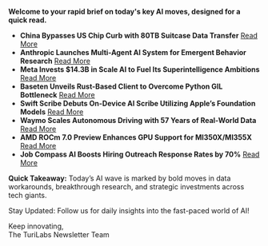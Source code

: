 <p><strong>Welcome to your rapid brief on today's key AI moves, designed for a quick read.</strong></p>
<ul>
<li><strong>China Bypasses US Chip Curb with 80TB Suitcase Data Transfer</strong> <a href="https://www.wsj.com/tech/china-ai-chip-curb-suitcases-7c47dab1">Read More</a></li>
<li><strong>Anthropic Launches Multi-Agent AI System for Emergent Behavior Research</strong> <a href="https://www.anthropic.com/engineering/built-multi-agent-research-system">Read More</a></li>
<li><strong>Meta Invests $14.3B in Scale AI to Fuel Its Superintelligence Ambitions</strong> <a href="https://www.nytimes.com/2025/06/12/technology/meta-scale-ai.html">Read More</a></li>
<li><strong>Baseten Unveils Rust-Based Client to Overcome Python GIL Bottleneck</strong> <a href="https://github.com/basetenlabs/truss/tree/main/baseten-performance-client">Read More</a></li>
<li><strong>Swift Scribe Debuts On-Device AI Scribe Utilizing Apple’s Foundation Models</strong> <a href="https://github.com/slipboxai/swift-scribe">Read More</a></li>
<li><strong>Waymo Scales Autonomous Driving with 57 Years of Real-World Data</strong> <a href="https://waymo.com/blog/2025/06/scaling-laws-in-autonomous-driving">Read More</a></li>
<li><strong>AMD ROCm 7.0 Preview Enhances GPU Support for MI350X/MI355X</strong> <a href="https://www.phoronix.com/news/AMD-ROCm-7.0-Preview-MI355X">Read More</a></li>
<li><strong>Job Compass AI Boosts Hiring Outreach Response Rates by 70%</strong> <a href="https://jobcompass.ai/">Read More</a></li>
</ul>
<p><strong>Quick Takeaway:</strong> Today’s AI wave is marked by bold moves in data workarounds, breakthrough research, and strategic investments across tech giants.</p>
<p>Stay Updated: Follow us for daily insights into the fast-paced world of AI!</p>
<p>Keep innovating,<br />
The TuriLabs Newsletter Team</p>